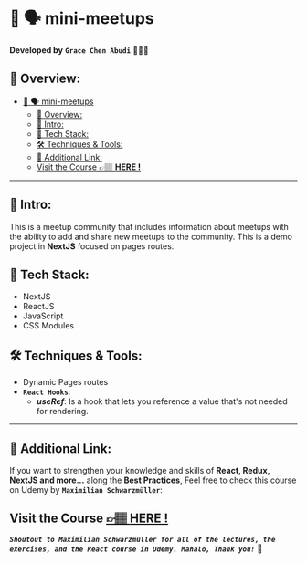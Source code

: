 # 💬 🗣️ mini-meetups

**Developed by** **`Grace Chen Abudi`** 👩🏽‍💻

## 📣 Overview:

- [💬 🗣️ mini-meetups](#-️-mini-meetups)
  - [📣 Overview:](#-overview)
  - [🔎 Intro:](#-intro)
  - [🧰 Tech Stack:](#-tech-stack)
  - [🛠️ Techniques \& Tools:](#️-techniques--tools)
  - [🔗 Additional Link:](#-additional-link)
  - [Visit the Course 👉🏽 **HERE !**](#visit-the-course--here-)

---

## 🔎 Intro:

This is a meetup community that includes information about meetups with the ability to add and share new meetups to the community.
This is a demo project in **NextJS** focused on pages routes.

## 🧰 Tech Stack:

- NextJS
- ReactJS
- JavaScript
- CSS Modules

## 🛠️ Techniques & Tools:

- Dynamic Pages routes
- **`React Hooks`**:
  - **_useRef_**: Is a hook that lets you reference a value that's not needed for rendering.

---

## 🔗 Additional Link:

If you want to strengthen your knowledge and skills of **React, Redux, NextJS and more...** along the **Best Practices**, Feel free to check this course on Udemy by **`Maximilian Schwarzmüller`**:

## Visit the Course [&#128073;&#127997; **HERE !**](https://www.udemy.com/course/react-the-complete-guide-incl-redux/)

**_`Shoutout to Maximilian Schwarzmüller for all of the lectures, the exercises, and the React course in Udemy. Mahalo, Thank you!`_** 🌺
